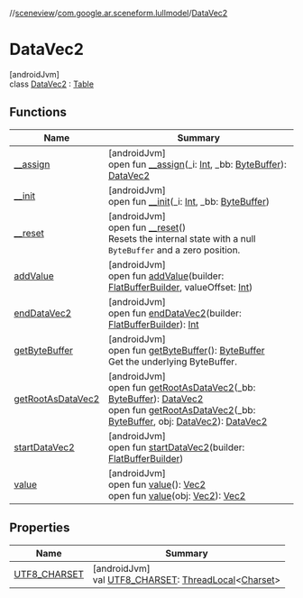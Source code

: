 //[sceneview](../../../index.md)/[com.google.ar.sceneform.lullmodel](../index.md)/[DataVec2](index.md)

# DataVec2

[androidJvm]\
class [DataVec2](index.md) : [Table](../../com.google.flatbuffers/-table/index.md)

## Functions

| Name | Summary |
|---|---|
| [__assign](__assign.md) | [androidJvm]<br>open fun [__assign](__assign.md)(_i: [Int](https://kotlinlang.org/api/latest/jvm/stdlib/kotlin/-int/index.html), _bb: [ByteBuffer](https://developer.android.com/reference/kotlin/java/nio/ByteBuffer.html)): [DataVec2](index.md) |
| [__init](__init.md) | [androidJvm]<br>open fun [__init](__init.md)(_i: [Int](https://kotlinlang.org/api/latest/jvm/stdlib/kotlin/-int/index.html), _bb: [ByteBuffer](https://developer.android.com/reference/kotlin/java/nio/ByteBuffer.html)) |
| [__reset](../../com.google.flatbuffers/-table/__reset.md) | [androidJvm]<br>open fun [__reset](../../com.google.flatbuffers/-table/__reset.md)()<br>Resets the internal state with a null `ByteBuffer` and a zero position. |
| [addValue](add-value.md) | [androidJvm]<br>open fun [addValue](add-value.md)(builder: [FlatBufferBuilder](../../com.google.flatbuffers/-flat-buffer-builder/index.md), valueOffset: [Int](https://kotlinlang.org/api/latest/jvm/stdlib/kotlin/-int/index.html)) |
| [endDataVec2](end-data-vec2.md) | [androidJvm]<br>open fun [endDataVec2](end-data-vec2.md)(builder: [FlatBufferBuilder](../../com.google.flatbuffers/-flat-buffer-builder/index.md)): [Int](https://kotlinlang.org/api/latest/jvm/stdlib/kotlin/-int/index.html) |
| [getByteBuffer](../../com.google.flatbuffers/-table/get-byte-buffer.md) | [androidJvm]<br>open fun [getByteBuffer](../../com.google.flatbuffers/-table/get-byte-buffer.md)(): [ByteBuffer](https://developer.android.com/reference/kotlin/java/nio/ByteBuffer.html)<br>Get the underlying ByteBuffer. |
| [getRootAsDataVec2](get-root-as-data-vec2.md) | [androidJvm]<br>open fun [getRootAsDataVec2](get-root-as-data-vec2.md)(_bb: [ByteBuffer](https://developer.android.com/reference/kotlin/java/nio/ByteBuffer.html)): [DataVec2](index.md)<br>open fun [getRootAsDataVec2](get-root-as-data-vec2.md)(_bb: [ByteBuffer](https://developer.android.com/reference/kotlin/java/nio/ByteBuffer.html), obj: [DataVec2](index.md)): [DataVec2](index.md) |
| [startDataVec2](start-data-vec2.md) | [androidJvm]<br>open fun [startDataVec2](start-data-vec2.md)(builder: [FlatBufferBuilder](../../com.google.flatbuffers/-flat-buffer-builder/index.md)) |
| [value](value.md) | [androidJvm]<br>open fun [value](value.md)(): [Vec2](../-vec2/index.md)<br>open fun [value](value.md)(obj: [Vec2](../-vec2/index.md)): [Vec2](../-vec2/index.md) |

## Properties

| Name | Summary |
|---|---|
| [UTF8_CHARSET](../../com.google.flatbuffers/-table/-u-t-f8_-c-h-a-r-s-e-t.md) | [androidJvm]<br>val [UTF8_CHARSET](../../com.google.flatbuffers/-table/-u-t-f8_-c-h-a-r-s-e-t.md): [ThreadLocal](https://developer.android.com/reference/kotlin/java/lang/ThreadLocal.html)&lt;[Charset](https://developer.android.com/reference/kotlin/java/nio/charset/Charset.html)&gt; |
